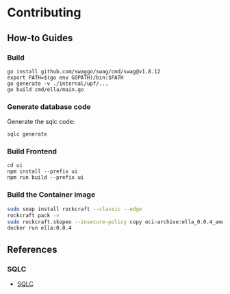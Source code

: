 # Contributing

## How-to Guides

### Build

```
go install github.com/swaggo/swag/cmd/swag@v1.8.12
export PATH=$(go env GOPATH)/bin:$PATH
go generate -v ./internal/upf/...
go build cmd/ella/main.go
```

### Generate database code

Generate the sqlc code:

```shell
sqlc generate
```

### Build Frontend

```
cd ui
npm install --prefix ui
npm run build --prefix ui
```

### Build the Container image

```bash
sudo snap install rockcraft --classic --edge
rockcraft pack -v
sudo rockcraft.skopeo --insecure-policy copy oci-archive:ella_0.0.4_amd64.rock docker-daemon:ella:0.0.4
docker run ella:0.0.4
```

## References

### SQLC

- [SQLC](https://docs.sqlc.dev/en/latest/)

